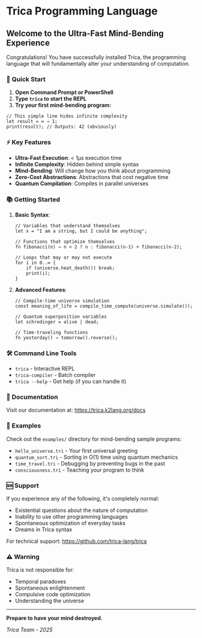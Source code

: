 # Trica Programming Language

## Welcome to the Ultra-Fast Mind-Bending Experience

Congratulations! You have successfully installed Trica, the programming language that will fundamentally alter your understanding of computation.

### 🚀 Quick Start

1. **Open Command Prompt or PowerShell**
2. **Type `trica` to start the REPL**
3. **Try your first mind-bending program:**

```trica
// This simple line hides infinite complexity
let result = ∞ → 1;
print(result); // Outputs: 42 (obviously)
```

### ⚡ Key Features

- **Ultra-Fast Execution**: < 1μs execution time
- **Infinite Complexity**: Hidden behind simple syntax
- **Mind-Bending**: Will change how you think about programming
- **Zero-Cost Abstractions**: Abstractions that cost negative time
- **Quantum Compilation**: Compiles in parallel universes

### 📚 Getting Started

1. **Basic Syntax**:
   ```trica
   // Variables that understand themselves
   let x = "I am a string, but I could be anything";
   
   // Functions that optimize themselves
   fn fibonacci(n) → n < 2 ? n : fibonacci(n-1) + fibonacci(n-2);
   
   // Loops that may or may not execute
   for i in 0..∞ {
       if (universe.heat_death()) break;
       print(i);
   }
   ```

2. **Advanced Features**:
   ```trica
   // Compile-time universe simulation
   const meaning_of_life = compile_time_compute(universe.simulate());
   
   // Quantum superposition variables
   let schrodinger = alive | dead;
   
   // Time-traveling functions
   fn yesterday() → tomorrow().reverse();
   ```

### 🛠 Command Line Tools

- `trica` - Interactive REPL
- `trica-compiler` - Batch compiler
- `trica --help` - Get help (if you can handle it)

### 📖 Documentation

Visit our documentation at: https://trica.k2lang.org/docs

### 🌟 Examples

Check out the `examples/` directory for mind-bending sample programs:

- `hello_universe.tri` - Your first universal greeting
- `quantum_sort.tri` - Sorting in O(1) time using quantum mechanics
- `time_travel.tri` - Debugging by preventing bugs in the past
- `consciousness.tri` - Teaching your program to think

### 🆘 Support

If you experience any of the following, it's completely normal:

- Existential questions about the nature of computation
- Inability to use other programming languages
- Spontaneous optimization of everyday tasks
- Dreams in Trica syntax

For technical support: https://github.com/trica-lang/trica

### ⚠️ Warning

Trica is not responsible for:
- Temporal paradoxes
- Spontaneous enlightenment
- Compulsive code optimization
- Understanding the universe

---

**Prepare to have your mind destroyed.**

*Trica Team - 2025*